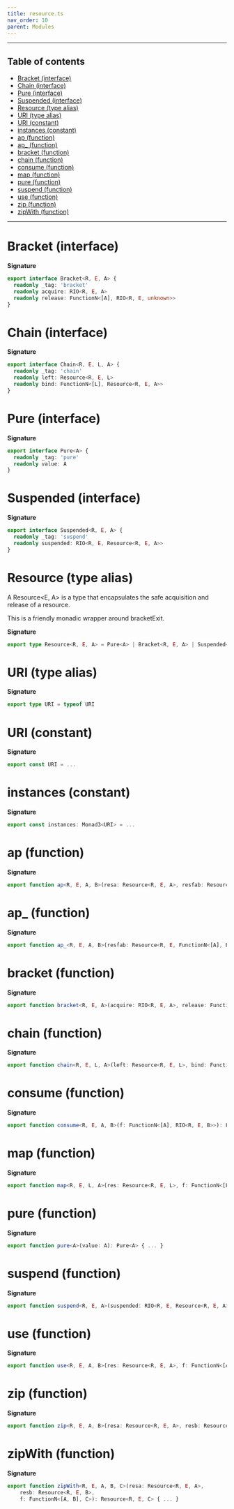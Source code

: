 ```yaml
---
title: resource.ts
nav_order: 10
parent: Modules
---
```


---

<h2 class="text-delta">Table of contents</h2>

- [Bracket (interface)](#bracket-interface)
- [Chain (interface)](#chain-interface)
- [Pure (interface)](#pure-interface)
- [Suspended (interface)](#suspended-interface)
- [Resource (type alias)](#resource-type-alias)
- [URI (type alias)](#uri-type-alias)
- [URI (constant)](#uri-constant)
- [instances (constant)](#instances-constant)
- [ap (function)](#ap-function)
- [ap\_ (function)](#ap_-function)
- [bracket (function)](#bracket-function)
- [chain (function)](#chain-function)
- [consume (function)](#consume-function)
- [map (function)](#map-function)
- [pure (function)](#pure-function)
- [suspend (function)](#suspend-function)
- [use (function)](#use-function)
- [zip (function)](#zip-function)
- [zipWith (function)](#zipwith-function)

---

# Bracket (interface)

**Signature**

```ts
export interface Bracket<R, E, A> {
  readonly _tag: 'bracket'
  readonly acquire: RIO<R, E, A>
  readonly release: FunctionN<[A], RIO<R, E, unknown>>
}
```

# Chain (interface)

**Signature**

```ts
export interface Chain<R, E, L, A> {
  readonly _tag: 'chain'
  readonly left: Resource<R, E, L>
  readonly bind: FunctionN<[L], Resource<R, E, A>>
}
```

# Pure (interface)

**Signature**

```ts
export interface Pure<A> {
  readonly _tag: 'pure'
  readonly value: A
}
```

# Suspended (interface)

**Signature**

```ts
export interface Suspended<R, E, A> {
  readonly _tag: 'suspend'
  readonly suspended: RIO<R, E, Resource<R, E, A>>
}
```

# Resource (type alias)

A Resource<E, A> is a type that encapsulates the safe acquisition and release of a resource.

This is a friendly monadic wrapper around bracketExit.

**Signature**

```ts
export type Resource<R, E, A> = Pure<A> | Bracket<R, E, A> | Suspended<R, E, A> | Chain<R, E, any, A>
```

# URI (type alias)

**Signature**

```ts
export type URI = typeof URI
```

# URI (constant)

**Signature**

```ts
export const URI = ...
```

# instances (constant)

**Signature**

```ts
export const instances: Monad3<URI> = ...
```

# ap (function)

**Signature**

```ts
export function ap<R, E, A, B>(resa: Resource<R, E, A>, resfab: Resource<R, E, FunctionN<[A], B>>): Resource<R, E, B> { ... }
```

# ap\_ (function)

**Signature**

```ts
export function ap_<R, E, A, B>(resfab: Resource<R, E, FunctionN<[A], B>>, resa: Resource<R, E, A>): Resource<R, E, B> { ... }
```

# bracket (function)

**Signature**

```ts
export function bracket<R, E, A>(acquire: RIO<R, E, A>, release: FunctionN<[A], RIO<R, E, unknown>>): Bracket<R, E, A> { ... }
```

# chain (function)

**Signature**

```ts
export function chain<R, E, L, A>(left: Resource<R, E, L>, bind: FunctionN<[L], Resource<R, E, A>>): Chain<R, E, L, A> { ... }
```

# consume (function)

**Signature**

```ts
export function consume<R, E, A, B>(f: FunctionN<[A], RIO<R, E, B>>): FunctionN<[Resource<R, E, A>], RIO<R, E, B>> { ... }
```

# map (function)

**Signature**

```ts
export function map<R, E, L, A>(res: Resource<R, E, L>, f: FunctionN<[L], A>): Resource<R, E, A> { ... }
```

# pure (function)

**Signature**

```ts
export function pure<A>(value: A): Pure<A> { ... }
```

# suspend (function)

**Signature**

```ts
export function suspend<R, E, A>(suspended: RIO<R, E, Resource<R, E, A>>): Suspended<R, E, A> { ... }
```

# use (function)

**Signature**

```ts
export function use<R, E, A, B>(res: Resource<R, E, A>, f: FunctionN<[A], RIO<R, E, B>>): RIO<R, E, B> { ... }
```

# zip (function)

**Signature**

```ts
export function zip<R, E, A, B>(resa: Resource<R, E, A>, resb: Resource<R, E, B>): Resource<R, E, readonly [A, B]> { ... }
```

# zipWith (function)

**Signature**

```ts
export function zipWith<R, E, A, B, C>(resa: Resource<R, E, A>,
    resb: Resource<R, E, B>,
    f: FunctionN<[A, B], C>): Resource<R, E, C> { ... }
```
